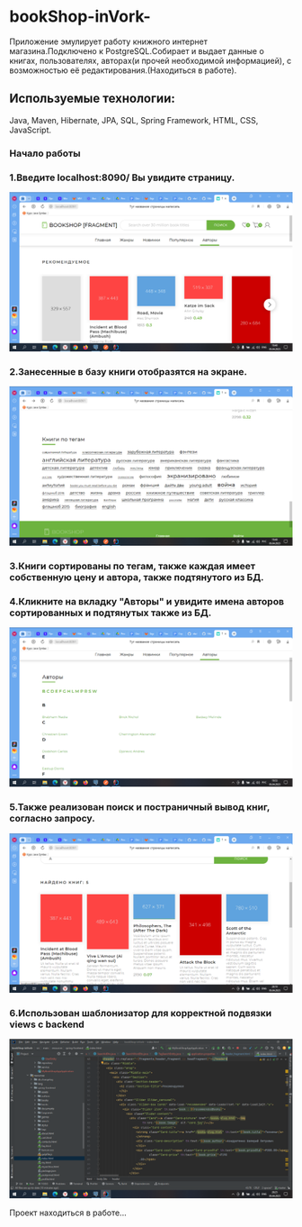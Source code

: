 # bookShop-inVork-
Приложение эмулирует работу книжного интернет магазина.Подключено к PostgreSQL.Собирает и выдает данные о книгах, пользователях, авторах(и прочей необходимой информацией), с возможностью её редактирования.(Находиться в работе).

## Используемые технологии:
Java, Maven, Hibernate, JPA, SQL, Spring Framework, HTML, CSS, JavaScript.

### Начало работы
### 1.Введите localhost:8090/ Вы увидите страницу.

![images](/images/1.png)

### 2.Занесенные в базу книги отобразятся на экране.

![images](/images/2.png)

### 3.Книги сортированы по тегам, также каждая имеет собственную цену и автора, также подтянутого из БД.

### 4.Кликните на вкладку "Авторы" и увидите имена авторов сортированных и подтянутых также из БД.

![images](/images/3.png)

### 5.Также реализован поиск и постраничный вывод книг, согласно запросу.

![images](/images/4.png)

### 6.Использован шаблонизатор для корректной подвязки views с backend

![images](/images/5.png)

Проект находиться в работе...



